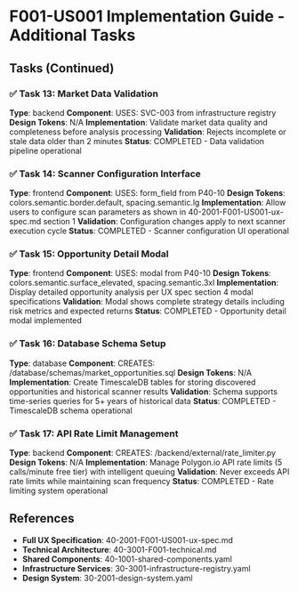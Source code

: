 # F001-US001 Implementation Guide - Additional Tasks

## Tasks (Continued)

### ✅ Task 13: Market Data Validation
**Type**: backend
**Component**: USES: SVC-003 from infrastructure registry
**Design Tokens**: N/A
**Implementation**: 
Validate market data quality and completeness before analysis processing
**Validation**: Rejects incomplete or stale data older than 2 minutes
**Status**: COMPLETED - Data validation pipeline operational

### ✅ Task 14: Scanner Configuration Interface
**Type**: frontend
**Component**: USES: form_field from P40-10
**Design Tokens**: colors.semantic.border.default, spacing.semantic.lg
**Implementation**: 
Allow users to configure scan parameters as shown in 40-2001-F001-US001-ux-spec.md section 1
**Validation**: Configuration changes apply to next scanner execution cycle
**Status**: COMPLETED - Scanner configuration UI operational

### ✅ Task 15: Opportunity Detail Modal
**Type**: frontend
**Component**: USES: modal from P40-10
**Design Tokens**: colors.semantic.surface_elevated, spacing.semantic.3xl
**Implementation**: 
Display detailed opportunity analysis per UX spec section 4 modal specifications
**Validation**: Modal shows complete strategy details including risk metrics and expected returns
**Status**: COMPLETED - Opportunity detail modal implemented

### ✅ Task 16: Database Schema Setup
**Type**: database
**Component**: CREATES: /database/schemas/market_opportunities.sql
**Design Tokens**: N/A
**Implementation**: 
Create TimescaleDB tables for storing discovered opportunities and historical scanner results
**Validation**: Schema supports time-series queries for 5+ years of historical data
**Status**: COMPLETED - TimescaleDB schema operational

### ✅ Task 17: API Rate Limit Management
**Type**: backend
**Component**: CREATES: /backend/external/rate_limiter.py
**Design Tokens**: N/A
**Implementation**: 
Manage Polygon.io API rate limits (5 calls/minute free tier) with intelligent queuing
**Validation**: Never exceeds API rate limits while maintaining scan frequency
**Status**: COMPLETED - Rate limiting system operational

## References

- **Full UX Specification**: 40-2001-F001-US001-ux-spec.md
- **Technical Architecture**: 40-3001-F001-technical.md  
- **Shared Components**: 40-1001-shared-components.yaml
- **Infrastructure Services**: 30-3001-infrastructure-registry.yaml
- **Design System**: 30-2001-design-system.yaml